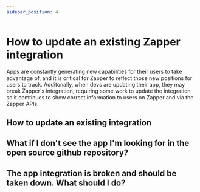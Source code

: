 ```yaml
---
sidebar_position: 4
---
```


# How to update an existing Zapper integration

Apps are constantly generating new capabilities for their users to take advantage of, and it is critical for Zapper to reflect those new positions for users to track. Additonally, when devs are updating their app, they may break Zapper's integration, requiring some work to update the integration so it comtinues to show correct information to users on Zapper and via the Zapper APIs.

## How to update an existing integration

<!--TODO add details -->

## What if I don't see the app I'm looking for in the open source github repository?

<!--TODO add details -->

## The app integration is broken and should be taken down. What should I do?

<!--TODO add details -->
